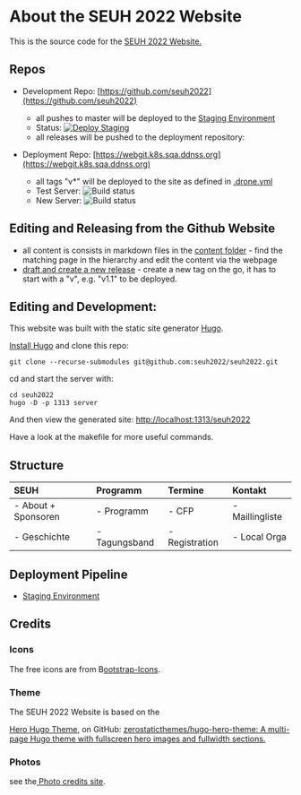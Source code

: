 # About the SEUH 2022 Website

This is the source code for the [SEUH 2022 Website.](https://seuh.org/seuh2022/)

## Repos

- Development Repo: [https://github.com/seuh2022](https://github.com/seuh2022)
    - all pushes to master will be deployed to the [Staging Environment](https://seuh2022.github.io/seuh2022)
    - Status: [![Deploy Staging](https://github.com/seuh2022/seuh2022/actions/workflows/deploy-staging.yml/badge.svg)](https://github.com/seuh2022/seuh2022/actions/workflows/deploy-staging.yml)
    - all releases will be pushed to the deployment repository:

- Deployment Repo: [https://webgit.k8s.sqa.ddnss.org](https://webgit.k8s.sqa.ddnss.org)
    - all tags "v*" will be deployed to the site as defined in [.drone.yml](.drone.yml)
    - Test Server: ![Build status](https://drone.k8s.sqa.ddnss.org/api/badges/snowball/hugo-test/status.svg)
    - New Server: ![Build status](https://drone.k8s.sqa.ddnss.org/api/badges/barnekleinen/seuh2022/status.svg)
## Editing and Releasing from the Github Website

- all content is consists in markdown files in the [content folder](tree/master/content) - find the matching page in the hierarchy and edit the content via the webpage
- [draft and create a new release](https://github.com/seuh2022/seuh2022/releases/new) - create a new tag on the go, it has to start with a "v", e.g. "v1.1" to be deployed.

## Editing and Development:

This website was built with the static site generator [Hugo](https://gohugo.io/).

[Install Hugo](https://gohugo.io/getting-started/installing) and clone this repo:

    git clone --recurse-submodules git@github.com:seuh2022/seuh2022.git

cd and start the server with:

    cd seuh2022
    hugo -D -p 1313 server

And then view the generated site:  [http://localhost:1313/seuh2022](http://localhost:1313/seuh2022)

Have a look at the makefile for more useful commands.

## Structure

| SEUH                | Programm      | Termine        | Kontakt         |
|:--------------------|:--------------|:---------------|:----------------|
| - About + Sponsoren | - Programm    | - CFP          | - Maillingliste |
| - Geschichte        | - Tagungsband | - Registration | - Local Orga    |

## Deployment Pipeline

- [Staging Environment](https://seuh2022.github.io/seuh2022)

## Credits

### Icons
The free icons are from B[ootstrap-Icons](https://icons.getbootstrap.com/).

### Theme

The SEUH 2022 Website is based on the

[Hero Hugo Theme](https://themes.gohugo.io/themes/hugo-hero-theme/), on GitHub:
[zerostaticthemes/hugo-hero-theme: A multi-page Hugo theme with fullscreen hero images and fullwidth sections.](https://github.com/zerostaticthemes/hugo-hero-theme)

### Photos

see the[ Photo credits site](https://www.seuh.org/seuh2022/about/).
